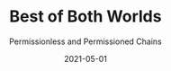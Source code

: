 ---
title: Best of Both Worlds
subtitle: Permissionless and Permissioned Chains
layout: default
modal-id: 4
date: 2021-05-01
img: connect.png
thumbnail: connect-thumbnail.png
alt: image-alt
description: Investors looking for some form of security when it comes to collateral-free loan. While public permissionless blockchain provided easy access and reliable ecosystem for financial transaction, permissioned blockchain added a layer of security by providing verifiable indentity to validate the borrowers' identity and qualification. With verifiable credentials and data, a borrower unable to cheat the system, thus, gross income based interest rate on education loan made possible to be implemented in the worldwide ecosystem! SmartLoan is the prototype of that will be implemented in these ecosystem. To learn more, visit our Github repository.
github-link: https://github.com/SmartLoan

---